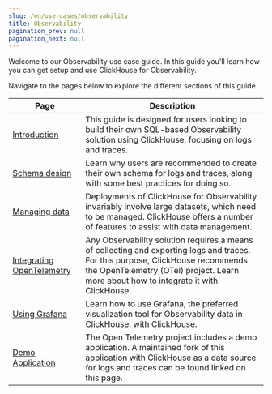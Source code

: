 ```yaml
---
slug: /en/use-cases/observability
title: Observability
pagination_prev: null
pagination_next: null
---
```


Welcome to our Observability use case guide. In this guide you'll learn how you can get setup and use ClickHouse for Observability.

Navigate to the pages below to explore the different sections of this guide.

| Page                                                        | Description                                                                                                                                                                                                              |
|-------------------------------------------------------------|--------------------------------------------------------------------------------------------------------------------------------------------------------------------------------------------------------------------------|
| [Introduction](./introduction.md)                           | This guide is designed for users looking to build their own SQL-based Observability solution using ClickHouse, focusing on logs and traces.                                                                              |
| [Schema design](./schema-design.md)                         | Learn why users are recommended to create their own schema for logs and traces, along with some best practices for doing so.                                                                                             |
| [Managing data](./managing-data.md)                         | Deployments of ClickHouse for Observability invariably involve large datasets, which need to be managed. ClickHouse offers a number of features to assist with data management.                                          |
| [Integrating OpenTelemetry](./integrating-opentelemetry.md) | Any Observability solution requires a means of collecting and exporting logs and traces. For this purpose, ClickHouse recommends the OpenTelemetry (OTel) project. Learn more about how to integrate it with ClickHouse. |
| [Using Grafana](./grafana.md)                               | Learn how to use Grafana, the preferred visualization tool for Observability data in ClickHouse, with ClickHouse.
| [Demo Application](./demo-application.md)                   | The Open Telemetry project includes a demo application. A maintained fork of this application with ClickHouse as a data source for logs and traces can be found linked on this page.|